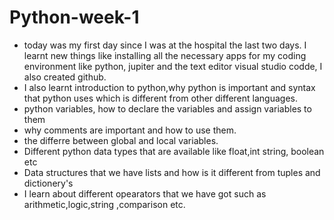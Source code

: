 # Python-week-1
* today was my first day since I was at the hospital the last two days. I learnt new things like installing all the necessary apps for my coding environment like python, jupiter and the text editor visual studio codde, I also created github.
* I also learnt introduction to python,why python is important and syntax that python uses which is different from other different languages.
* python variables, how to declare the variables and assign variables to them
* why comments are important and how to use them.
* the differre between global and local variables.
* Different python data types that are available like float,int string, boolean etc
* Data structures that we have lists and how is it different from tuples and dictionery's
* I learn about different opearators that we have got such as arithmetic,logic,string ,comparison etc.
